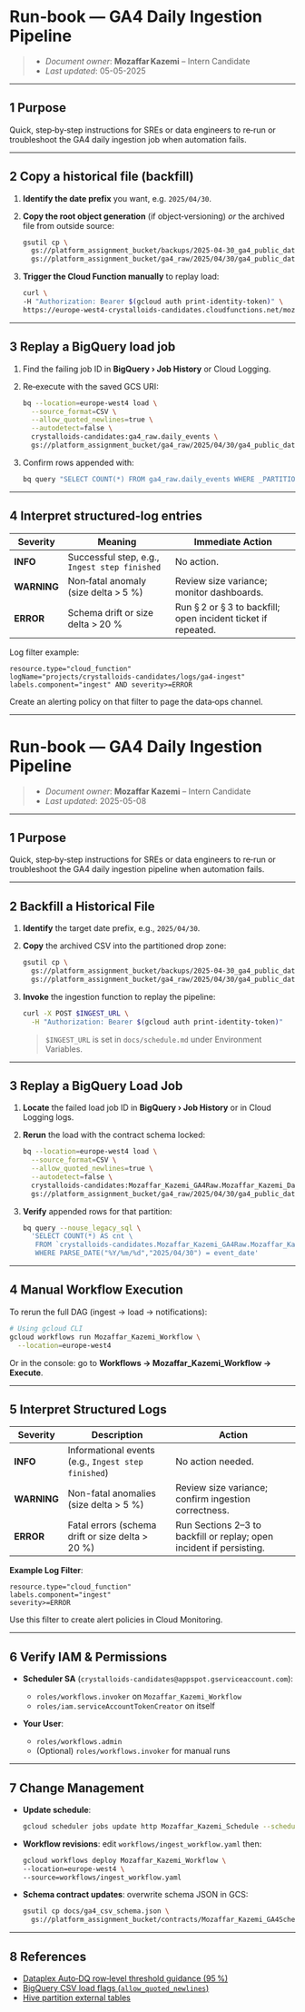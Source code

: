 # Run‑book — GA4 Daily Ingestion Pipeline

>- *Document owner*: **Mozaffar Kazemi** – Intern Candidate
>- *Last updated*: 05-05-2025

---

## 1 Purpose

Quick, step‑by‑step instructions for SREs or data engineers to re‑run or troubleshoot the GA4 daily ingestion job when automation fails.

---

## 2 Copy a historical file (backfill)

1. **Identify the date prefix** you want, e.g. `2025/04/30`.
2. **Copy the root object generation** (if object‑versioning) *or* the archived file from outside source:

   ```bash
   gsutil cp \
     gs://platform_assignment_bucket/backups/2025-04-30_ga4_public_dataset.csv \
     gs://platform_assignment_bucket/ga4_raw/2025/04/30/ga4_public_dataset.csv
   ```
3. **Trigger the Cloud Function manually** to replay load:

   ```bash
   curl \
   -H "Authorization: Bearer $(gcloud auth print-identity-token)" \
   https://europe-west4-crystalloids-candidates.cloudfunctions.net/mozaffar_kazemi_ingest
   ```

---

## 3 Replay a BigQuery load job

1. Find the failing job ID in **BigQuery › Job History** or Cloud Logging.
2. Re‑execute with the saved GCS URI:

   ```bash
   bq --location=europe-west4 load \
     --source_format=CSV \
     --allow_quoted_newlines=true \
     --autodetect=false \
     crystalloids-candidates:ga4_raw.daily_events \
     gs://platform_assignment_bucket/ga4_raw/2025/04/30/ga4_public_dataset.csv
   ```
3. Confirm rows appended with:

   ```bash
   bq query "SELECT COUNT(*) FROM ga4_raw.daily_events WHERE _PARTITIONDATE='2025-04-30'"
   ```

---

## 4 Interpret structured‑log entries

| Severity    | Meaning                                       | Immediate Action                                              |
| ----------- | --------------------------------------------- | ------------------------------------------------------------- |
| **INFO**    | Successful step, e.g., `Ingest step finished` | No action.                                                    |
| **WARNING** | Non‑fatal anomaly (size delta > 5 %)          | Review size variance; monitor dashboards.                     |
| **ERROR**   | Schema drift or size delta > 20 %             | Run § 2 or § 3 to backfill; open incident ticket if repeated. |

Log filter example:

```text
resource.type="cloud_function"
logName="projects/crystalloids-candidates/logs/ga4-ingest"
labels.component="ingest" AND severity>=ERROR
```

Create an alerting policy on that filter to page the data‑ops channel.





------------------------------


# Run‑book — GA4 Daily Ingestion Pipeline

> * *Document owner*: **Mozaffar Kazemi** – Intern Candidate
> * *Last updated*: 2025-05-08

---

## 1 Purpose

Quick, step‑by‑step instructions for SREs or data engineers to re‑run or troubleshoot the GA4 daily ingestion pipeline when automation fails.

---

## 2 Backfill a Historical File

1. **Identify** the target date prefix, e.g., `2025/04/30`.
2. **Copy** the archived CSV into the partitioned drop zone:

   ```bash
   gsutil cp \
     gs://platform_assignment_bucket/backups/2025-04-30_ga4_public_dataset.csv \
     gs://platform_assignment_bucket/ga4_raw/2025/04/30/ga4_public_dataset.csv
   ```
3. **Invoke** the ingestion function to replay the pipeline:

   ```bash
   curl -X POST $INGEST_URL \
     -H "Authorization: Bearer $(gcloud auth print-identity-token)"
   ```

   > `$INGEST_URL` is set in `docs/schedule.md` under Environment Variables.

---

## 3 Replay a BigQuery Load Job

1. **Locate** the failed load job ID in **BigQuery › Job History** or in Cloud Logging logs.
2. **Rerun** the load with the contract schema locked:

   ```bash
   bq --location=europe-west4 load \
     --source_format=CSV \
     --allow_quoted_newlines=true \
     --autodetect=false \
     crystalloids-candidates:Mozaffar_Kazemi_GA4Raw.Mozaffar_Kazemi_DailyEvents \
     gs://platform_assignment_bucket/ga4_raw/2025/04/30/ga4_public_dataset.csv
   ```
3. **Verify** appended rows for that partition:

   ```bash
   bq query --nouse_legacy_sql \
     'SELECT COUNT(*) AS cnt \
      FROM `crystalloids-candidates.Mozaffar_Kazemi_GA4Raw.Mozaffar_Kazemi_DailyEvents` \
      WHERE PARSE_DATE("%Y/%m/%d","2025/04/30") = event_date'
   ```

---

## 4 Manual Workflow Execution

To rerun the full DAG (ingest → load → notifications):

```bash
# Using gcloud CLI
gcloud workflows run Mozaffar_Kazemi_Workflow \
  --location=europe-west4
```

Or in the console: go to **Workflows → Mozaffar\_Kazemi\_Workflow → Execute**.

---

## 5 Interpret Structured Logs

| Severity    | Description                                         | Action                                                               |
| ----------- | --------------------------------------------------- | -------------------------------------------------------------------- |
| **INFO**    | Informational events (e.g., `Ingest step finished`) | No action needed.                                                    |
| **WARNING** | Non-fatal anomalies (size delta > 5 %)              | Review size variance; confirm ingestion correctness.                 |
| **ERROR**   | Fatal errors (schema drift or size delta > 20 %)    | Run Sections 2–3 to backfill or replay; open incident if persisting. |

**Example Log Filter**:

```text
resource.type="cloud_function"
labels.component="ingest"
severity>=ERROR
```

Use this filter to create alert policies in Cloud Monitoring.

---

## 6 Verify IAM & Permissions

* **Scheduler SA** (`crystalloids-candidates@appspot.gserviceaccount.com`):

  * `roles/workflows.invoker` on `Mozaffar_Kazemi_Workflow`
  * `roles/iam.serviceAccountTokenCreator` on itself
* **Your User**:

  * `roles/workflows.admin`
  * (Optional) `roles/workflows.invoker` for manual runs

---

## 7 Change Management

* **Update schedule**:

  ```bash
  gcloud scheduler jobs update http Mozaffar_Kazemi_Schedule --schedule="<new-cron>"
  ```


* **Workflow revisions**: edit `workflows/ingest_workflow.yaml` then:
  
   ```bash
   gcloud workflows deploy Mozaffar_Kazemi_Workflow \
   --location=europe-west4 \
   --source=workflows/ingest_workflow.yaml
   ````

* **Schema contract updates**: overwrite schema JSON in GCS:

  ```bash
  gsutil cp docs/ga4_csv_schema.json \
    gs://platform_assignment_bucket/contracts/Mozaffar_Kazemi_GA4Schema.json
  ```

---

## 8 References

* [Dataplex Auto‑DQ row‑level threshold guidance (95 %)](https://cloud.google.com/dataplex/docs/auto-data-quality-overview)
* [BigQuery CSV load flags (`allow_quoted_newlines`)](https://cloud.google.com/bigquery/docs/loading-data-cloud-storage-csv?utm_source=chatgpt.com)
* [Hive partition external tables](https://cloud.google.com/bigquery/docs/hive-partitioned-queries?utm_source=chatgpt.com)
